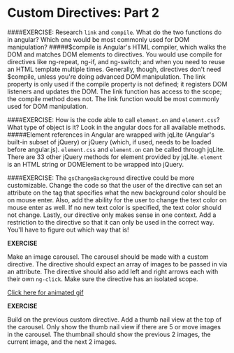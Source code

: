 # Custom Directives: Part 2

####EXERCISE: Research `link` and `compile`.  What do the two functions do in angular?  Which one would be most commonly used for DOM manipulation?
#####$compile is Angular's HTML compiler, which walks the DOM and matches DOM elements to directives. You would use compile for directives like ng-repeat, ng-if, and ng-switch; and when you need to reuse an HTML template multiple times. Generally, though, directives don't need $compile, unless you're doing advanced DOM manipulation. The link property is only used if the compile property is not defined; it registers DOM listeners and updates the DOM. The link function has access to the scope; the compile method does not. The link function would be most commonly used for DOM manipulation.


####EXERCISE: How is the code able to call `element.on` and `element.css`?  What type of object is it?  Look in the angular docs for all available methods.
#####Element references in Angular are wrapped with jqLite (Angular's built-in subset of jQuery) or jQuery (which, if used, needs to be loaded before angular.js). `element.css` and `element.on` can be called through jqLite. There are 33 other jQuery methods for element provided by jqLite. `element` is an HTML string or DOMElement to be wrapped into jQuery.

####EXERCISE: The `gsChangeBackground` directive could be more customizable.  Change the code so that the user of the directive can set an attribute on the tag that specifies what the new background color should be on mouse enter.  Also, add the ability for the user to change the text color on mouse enter as well.  If no new text color is specified, the text color should not change.  Lastly, our directive only makes sense in one context.  Add a restriction to the directive so that it can only be used in the correct way.  You'll have to figure out which way that is!

**EXERCISE**

Make an image carousel.  The carousel should be made with a custom directive.  The directive should expect an array of images to be passed in via an attribute.  The directive should also add left and right arrows each with their own `ng-click`.  Make sure the directive has an isolated scope.

[Click here for animated gif](http://s13.postimg.org/5lvbgxa0l/carousel_angular_animated.gif")


**EXERCISE**

Build on the previous custom directive.  Add a thumb nail view at the top of the carousel.  Only show the thumb nail view if there are 5 or move images in the carousel.  The thumbnail should show the previous 2 images, the current image, and the next 2 images.

